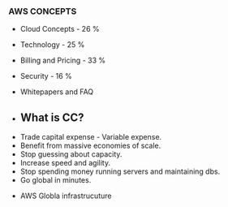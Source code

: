 ### AWS CONCEPTS

- Cloud Concepts - 26 %
- Technology - 25 %
- Billing and Pricing - 33 %
- Security - 16 %

- Whitepapers and FAQ

* ## What is CC?
- Trade capital expense - Variable expense.
- Benefit from massive economies of scale.
- Stop guessing about capacity.
- Increase speed and agility.
- Stop spending money running servers and maintaining dbs.
- Go global in minutes.

* AWS Globla infrastrucuture